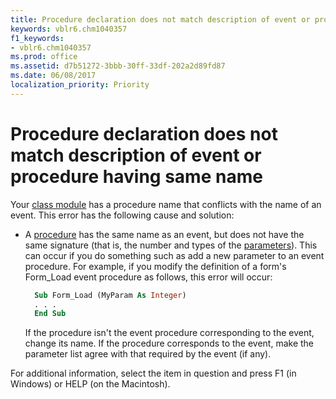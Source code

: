 ```yaml
---
title: Procedure declaration does not match description of event or procedure having same name
keywords: vblr6.chm1040357
f1_keywords:
- vblr6.chm1040357
ms.prod: office
ms.assetid: d7b51272-3bbb-30ff-33df-202a2d89fd87
ms.date: 06/08/2017
localization_priority: Priority
---
```



# Procedure declaration does not match description of event or procedure having same name

Your [class module](../../Glossary/vbe-glossary.md#class-module) has a procedure name that conflicts with the name of an event. This error has the following cause and solution:

- A [procedure](../../Glossary/vbe-glossary.md#procedure) has the same name as an event, but does not have the same signature (that is, the number and types of the [parameters](../../Glossary/vbe-glossary.md#parameter)). This can occur if you do something such as add a new parameter to an event procedure. For example, if you modify the definition of a form's Form_Load event procedure as follows, this error will occur:
    
  ```vb
    Sub Form_Load (MyParam As Integer) 
    . . . 
    End Sub
  ```

  If the procedure isn't the event procedure corresponding to the event, change its name. If the procedure corresponds to the event, make the parameter list agree with that required by the event (if any).
    

For additional information, select the item in question and press F1 (in Windows) or HELP (on the Macintosh).

